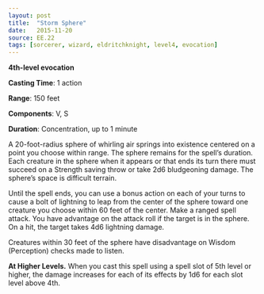 ```yaml
---
layout: post
title:  "Storm Sphere"
date:   2015-11-20
source: EE.22
tags: [sorcerer, wizard, eldritchknight, level4, evocation]
---
```


**4th-level evocation**

**Casting Time**: 1 action

**Range**: 150 feet

**Components**: V, S

**Duration**: Concentration, up to 1 minute

A 20-foot-radius sphere of whirling air springs into existence centered on a point you choose within range. The sphere remains for the spell’s duration. Each creature in the sphere when it appears or that ends its turn there must succeed on a Strength saving throw or take 2d6 bludgeoning damage. The sphere’s space is difficult terrain.

Until the spell ends, you can use a bonus action on each of your turns to cause a bolt of lightning to leap from the center of the sphere toward one creature you choose within 60 feet of the center. Make a ranged spell attack. You have advantage on the attack roll if the target is in the sphere. On a hit, the target takes 4d6 lightning damage.

Creatures within 30 feet of the sphere have disadvantage on Wisdom (Perception) checks made to listen.

**At Higher Levels.** When you cast this spell using a spell slot of 5th level or higher, the damage increases for each of its effects by 1d6 for each slot level above 4th.
